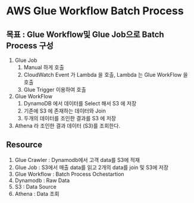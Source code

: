 # AWS Glue Workflow Batch Process

## 목표 : Glue Workflow및 Glue Job으로 Batch Process 구성

1. Glue Job
   1. Manual 하게 호출
   2. CloudWatch Event 가 Lambda 을 호출, Lambda 는 Glue WorkFlow 을 호출
   3. Glue Trigger 이용하여 호출
2. Glue WorkFlow 
   1. DynamoDB 에서 데이터를 Select 해서 S3 에 저장
   2. 기존에 S3 에 존재하는 데이터와 Join
   3. 두개의 데이터를 조인한 결과를 S3 에 저장
3. Athena 라 조인한 결과 데이터 (S3)를 조회한다.

## Resource

1. Glue Crawler : Dynamodb에서 고객 data를 S3에 적재
2. Glue Job : S3에서 매출 data를 읽고 2개의 data를 join 및 S3에 저장
3. Glue Workflow : Batch Process Ochestartion
4. Dynamodb : Raw Data
5. S3 : Data Source
6. Athena : Data 조회
